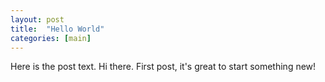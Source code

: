 ```yaml
---
layout: post
title:  "Hello World"
categories: [main]
---
```


Here is the post text. Hi there. First post, it's great to start something new!
